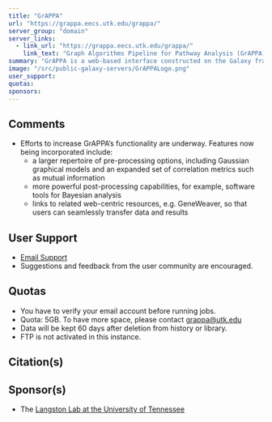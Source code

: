 ```yaml
---
title: "GrAPPA"
url: "https://grappa.eecs.utk.edu/grappa/"
server_group: "domain"
server_links: 
  - link_url: "https://grappa.eecs.utk.edu/grappa/"
    link_text: "Graph Algorithms Pipeline for Pathway Analysis (GrAPPA) Server"
summary: "GrAPPA is a web-based interface constructed on the Galaxy framework for graph theoretical tools. It contains novel combinatorial methods integrated into a complete microarray analysis toolchain, from uploading raw high-throughput data to visualization of results. "
image: "/src/public-galaxy-servers/GrAPPALogo.png"
user_support: 
quotas: 
sponsors: 
---
```


## Comments

* Efforts to increase GrAPPA’s functionality are underway. Features now being incorporated include:
  * a larger repertoire of pre-processing options, including Gaussian graphical models and an expanded set of correlation metrics such as mutual information
  * more powerful post-processing capabilities, for example, software tools for Bayesian analysis
  * links to related web-centric resources, e.g. GeneWeaver, so that users can seamlessly transfer data and results

## User Support

* [Email Support](mailto:grappa@utk.edu)
* Suggestions and feedback from the user community are encouraged.

## Quotas

* You have to verify your email account before running jobs.
* Quota: 5GB. To have more space, please contact grappa@utk.edu
* Data will be kept 60 days after deletion from history or library.
* FTP is not activated in this instance.

## Citation(s)


## Sponsor(s)

* The [Langston Lab at the University of Tennessee](http://web.eecs.utk.edu/~langston/)
